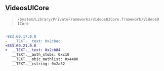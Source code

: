 ## VideosUICore

> `/System/Library/PrivateFrameworks/VideosUICore.framework/VideosUICore`

```diff

-883.60.17.0.0
-  __TEXT.__text: 0x2cbec
+883.60.21.0.0
+  __TEXT.__text: 0x2cb84
   __TEXT.__auth_stubs: 0xc10
   __TEXT.__objc_methlist: 0x4480
   __TEXT.__cstring: 0x2a32

```
